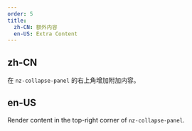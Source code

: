 ```yaml
---
order: 5
title:
  zh-CN: 额外内容
  en-US: Extra Content
---
```


## zh-CN

在 `nz-collapse-panel` 的右上角增加附加内容。

## en-US

Render content in the top-right corner of `nz-collapse-panel`.
